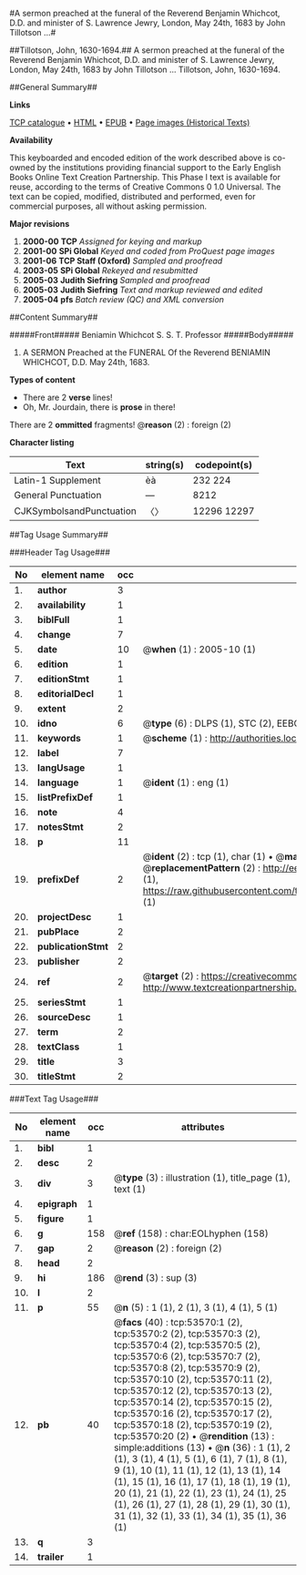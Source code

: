 #A sermon preached at the funeral of the Reverend Benjamin Whichcot, D.D. and minister of S. Lawrence Jewry, London, May 24th, 1683 by John Tillotson ...#

##Tillotson, John, 1630-1694.##
A sermon preached at the funeral of the Reverend Benjamin Whichcot, D.D. and minister of S. Lawrence Jewry, London, May 24th, 1683 by John Tillotson ...
Tillotson, John, 1630-1694.

##General Summary##

**Links**

[TCP catalogue](http://www.ota.ox.ac.uk/tcp/)  • 
[HTML](http://tei.it.ox.ac.uk/tcp/Texts-HTML/free/A62/A62598.html)  • 
[EPUB](http://tei.it.ox.ac.uk/tcp/Texts-EPUB/free/A62/A62598.epub) • 
[Page images (Historical Texts)](https://data.historicaltexts.jisc.ac.uk/view?pubId=eebo-12075672e&pageId=eebo-12075672e-53570-1)

**Availability**

This keyboarded and encoded edition of the
	       work described above is co-owned by the institutions
	       providing financial support to the Early English Books
	       Online Text Creation Partnership. This Phase I text is
	       available for reuse, according to the terms of Creative
	       Commons 0 1.0 Universal. The text can be copied,
	       modified, distributed and performed, even for
	       commercial purposes, all without asking permission.

**Major revisions**

1. __2000-00__ __TCP__ *Assigned for keying and markup*
1. __2001-00__ __SPi Global__ *Keyed and coded from ProQuest page images*
1. __2001-06__ __TCP Staff (Oxford)__ *Sampled and proofread*
1. __2003-05__ __SPi Global__ *Rekeyed and resubmitted*
1. __2005-03__ __Judith Siefring__ *Sampled and proofread*
1. __2005-03__ __Judith Siefring__ *Text and markup reviewed and edited*
1. __2005-04__ __pfs__ *Batch review (QC) and XML conversion*

##Content Summary##

#####Front#####
Beniamin Whichcot S. S. T. Professor
#####Body#####

1. A SERMON Preached at the FUNERAL Of the Reverend BENIAMIN WHICHCOT, D.D. May 24th, 1683.

**Types of content**

  * There are 2 **verse** lines!
  * Oh, Mr. Jourdain, there is **prose** in there!

There are 2 **ommitted** fragments! 
 @__reason__ (2) : foreign (2)

**Character listing**


|Text|string(s)|codepoint(s)|
|---|---|---|
|Latin-1 Supplement|èà|232 224|
|General Punctuation|—|8212|
|CJKSymbolsandPunctuation|〈〉|12296 12297|

##Tag Usage Summary##

###Header Tag Usage###

|No|element name|occ|attributes|
|---|---|---|---|
|1.|__author__|3||
|2.|__availability__|1||
|3.|__biblFull__|1||
|4.|__change__|7||
|5.|__date__|10| @__when__ (1) : 2005-10 (1)|
|6.|__edition__|1||
|7.|__editionStmt__|1||
|8.|__editorialDecl__|1||
|9.|__extent__|2||
|10.|__idno__|6| @__type__ (6) : DLPS (1), STC (2), EEBO-CITATION (1), OCLC (1), VID (1)|
|11.|__keywords__|1| @__scheme__ (1) : http://authorities.loc.gov/ (1)|
|12.|__label__|7||
|13.|__langUsage__|1||
|14.|__language__|1| @__ident__ (1) : eng (1)|
|15.|__listPrefixDef__|1||
|16.|__note__|4||
|17.|__notesStmt__|2||
|18.|__p__|11||
|19.|__prefixDef__|2| @__ident__ (2) : tcp (1), char (1)  •  @__matchPattern__ (2) : ([0-9\-]+):([0-9IVX]+) (1), (.+) (1)  •  @__replacementPattern__ (2) : http://eebo.chadwyck.com/downloadtiff?vid=$1&page=$2 (1), https://raw.githubusercontent.com/textcreationpartnership/Texts/master/tcpchars.xml#$1 (1)|
|20.|__projectDesc__|1||
|21.|__pubPlace__|2||
|22.|__publicationStmt__|2||
|23.|__publisher__|2||
|24.|__ref__|2| @__target__ (2) : https://creativecommons.org/publicdomain/zero/1.0/ (1), http://www.textcreationpartnership.org/docs/. (1)|
|25.|__seriesStmt__|1||
|26.|__sourceDesc__|1||
|27.|__term__|2||
|28.|__textClass__|1||
|29.|__title__|3||
|30.|__titleStmt__|2||


###Text Tag Usage###

|No|element name|occ|attributes|
|---|---|---|---|
|1.|__bibl__|1||
|2.|__desc__|2||
|3.|__div__|3| @__type__ (3) : illustration (1), title_page (1), text (1)|
|4.|__epigraph__|1||
|5.|__figure__|1||
|6.|__g__|158| @__ref__ (158) : char:EOLhyphen (158)|
|7.|__gap__|2| @__reason__ (2) : foreign (2)|
|8.|__head__|2||
|9.|__hi__|186| @__rend__ (3) : sup (3)|
|10.|__l__|2||
|11.|__p__|55| @__n__ (5) : 1 (1), 2 (1), 3 (1), 4 (1), 5 (1)|
|12.|__pb__|40| @__facs__ (40) : tcp:53570:1 (2), tcp:53570:2 (2), tcp:53570:3 (2), tcp:53570:4 (2), tcp:53570:5 (2), tcp:53570:6 (2), tcp:53570:7 (2), tcp:53570:8 (2), tcp:53570:9 (2), tcp:53570:10 (2), tcp:53570:11 (2), tcp:53570:12 (2), tcp:53570:13 (2), tcp:53570:14 (2), tcp:53570:15 (2), tcp:53570:16 (2), tcp:53570:17 (2), tcp:53570:18 (2), tcp:53570:19 (2), tcp:53570:20 (2)  •  @__rendition__ (13) : simple:additions (13)  •  @__n__ (36) : 1 (1), 2 (1), 3 (1), 4 (1), 5 (1), 6 (1), 7 (1), 8 (1), 9 (1), 10 (1), 11 (1), 12 (1), 13 (1), 14 (1), 15 (1), 16 (1), 17 (1), 18 (1), 19 (1), 20 (1), 21 (1), 22 (1), 23 (1), 24 (1), 25 (1), 26 (1), 27 (1), 28 (1), 29 (1), 30 (1), 31 (1), 32 (1), 33 (1), 34 (1), 35 (1), 36 (1)|
|13.|__q__|3||
|14.|__trailer__|1||
